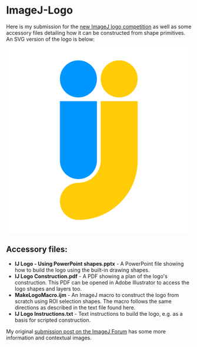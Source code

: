 # ImageJ-Logo
Here is my submission for the [new ImageJ logo competition](http://forum.imagej.net/t/vote-for-the-new-imagej-logo/8895) as well as some accessory files detailing how it can be constructed from shape primitives. An SVG version of the logo is below:

![ImageJ New Logo Submission](https://github.com/quokka79/ImageJ-Logo/blob/master/IJ_logo_quokka79.svg "ImageJ - New Logo Submission")

## Accessory files:
* **IJ Logo - Using PowerPoint shapes.pptx** - A PowerPoint file showing how to build the logo using the built-in drawing shapes.
* **IJ Logo Construction.pdf** - A PDF showing a plan of the logo's construction. This PDF can be opened in Adobe Illustrator to access the logo shapes and layers too.
* **MakeLogoMacro.ijm** - An ImageJ macro to construct the logo from scratch using ROI selection shapes. The macro follows the same directions as described in the text file found here.
* **IJ Logo Instructions.txt** - Text instructions to build the logo, e.g. as a basis for scripted construction.

My original [submission post on the ImageJ Forum](http://forum.imagej.net/t/contest-new-imagej-logo/8485/22) has some more information and contextual images.
